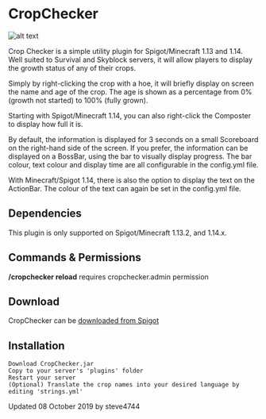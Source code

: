 # CropChecker

![alt text](https://www.spigotmc.org/attachments/2019-01-16_09-58-07-png.398269/ "CropChecker by steve4744")

Crop Checker is a simple utility plugin for Spigot/Minecraft 1.13 and 1.14. Well suited to Survival and Skyblock servers, it will allow players to display the growth status of any of their crops.

Simply by right-clicking the crop with a hoe, it will briefly display on screen the name and age of the crop. The age is shown as a percentage from 0% (growth not started) to 100% (fully grown).

Starting with Spigot/Minecraft 1.14, you can also right-click the Composter to display how full it is.

By default, the information is displayed for 3 seconds on a small Scoreboard on the right-hand side of the screen. If you prefer, the information can be displayed on a BossBar, using the bar to visually display progress. The bar colour, text colour and display time are all configurable in the config.yml file.

With Minecraft/Spigot 1.14, there is also the option to display the text on the ActionBar. The colour of the text can again be set in the config.yml file.


## Dependencies
This plugin is only supported on Spigot/Minecraft 1.13.2, and 1.14.x.

## Commands & Permissions
__/cropchecker reload__ requires cropchecker.admin permission

## Download
CropChecker can be [downloaded from Spigot](https://www.spigotmc.org/resources/cropchecker-check-crop-growth-progress.64044/ "CropChecker by steve4744")

## Installation

    Download CropChecker.jar
    Copy to your server's 'plugins' folder
    Restart your server
    (Optional) Translate the crop names into your desired language by editing 'strings.yml'

Updated 08 October 2019 by steve4744
